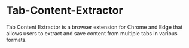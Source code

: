 # Tab-Content-Extractor
Tab Content Extractor is a browser extension for Chrome and Edge that allows users to extract and save content from multiple tabs in various formats.
